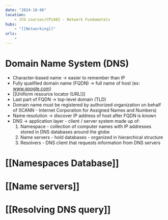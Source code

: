 ```yaml
---
date: "2024-10-06"
location: 
    - JCU courses/CP1402 - Network Fundametals
hubs: 
    - "[[Networking]]"
urls:
    - 
---
```


# Domain Name System (DNS)
+ Character-based name -> easier to remember than IP
+ Fully qualified domain name (FQDN) -> full name of host (ex: www.google.com)
+ [[Uniform resource locator (URL)]]
+ Last part of FQDN -> top-level domain (TLD)
+ Domain name must be registered by authorized organization on behalf of (ICANN - Internet
Corporation for Assigned Names and Numbers)
+ Name resolution -> discover IP address of host after FQDN is known
+ DNS -> application layer - client / server system made up of:
    1. Namespace - collection of computer names with IP addresses stored in DNS databases around the globe
    2. Name servers - hold databases - organized in hierarchical structure
    3. Resolvers - DNS client that requests information from DNS servers

# [[Namespaces Database]]
# [[Name servers]]
# [[Resolving DNS query]]
